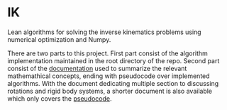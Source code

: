 # IK
Lean algorithms for solving the inverse kinematics problems using numerical optimization and Numpy.

There are two parts to this project. First part consist of the algorithm implementation maintained in the root directory of the repo. Second part consist of the [documentation](https://github.com/MattiasFredriksson/IK/blob/master/docs/on%20the%20understanding%20of%20rotation%20and%20inverse%20kinematics.pdf) used to summarize the relevant mathemathical concepts, ending with pseudocode over implemented algorithms. With the document dedicating multiple section to discussing rotations and rigid body systems, a shorter document is also available which only covers the [pseudocode](https://github.com/MattiasFredriksson/IK/blob/master/docs/algorithms.pdf).
